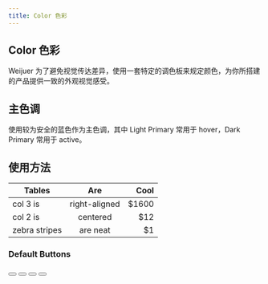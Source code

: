 ```yaml
---
title: Color 色彩
---
```


## Color 色彩
Weijuer 为了避免视觉传达差异，使用一套特定的调色板来规定颜色，为你所搭建的产品提供一致的外观视觉感受。

## 主色调
使用较为安全的蓝色作为主色调，其中 Light Primary 常用于 hover，Dark Primary 常用于 active。

## 使用方法

| Tables        | Are           | Cool  |
| ------------- |:-------------:| -----:|
| col 3 is      | right-aligned | $1600 |
| col 2 is      | centered      |   $12 |
| zebra stripes | are neat      |    $1 |

<ClientOnly>

<Panel>
<h3 slot="header">Default Buttons</h3>
<Button btnText="default"></Button>
<Button btnStyle="w-btn-dashed" btnText="dashed"></Button>
<Button btnStyle="w-btn-danger" btnText="danger"></Button>
<Button btnStyle="w-btn-primary" btnText="primary"></Button>
</Panel>
</ClientOnly>
